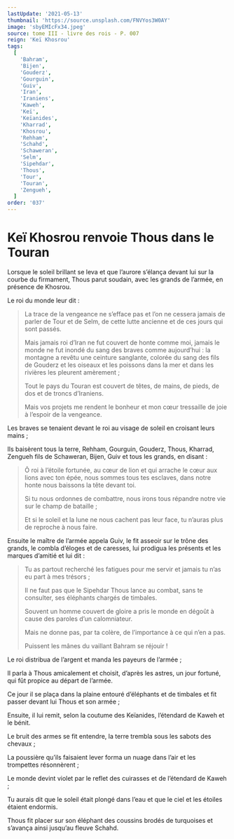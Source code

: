 ```yaml
---
lastUpdate: '2021-05-13'
thumbnail: 'https://source.unsplash.com/FNVYos3W0AY'
image: 'sbyEMIcFx34.jpeg'
source: tome III - livre des rois - P. 007
reign: 'Keï Khosrou'
tags:
  [
    'Bahram',
    'Bijen',
    'Gouderz',
    'Gourguin',
    'Guiv',
    'Iran',
    'Iraniens',
    'Kaweh',
    'Keï',
    'Keïanides',
    'Kharrad',
    'Khosrou',
    'Rehham',
    'Schahd',
    'Schaweran',
    'Selm',
    'Sipehdar',
    'Thous',
    'Tour',
    'Touran',
    'Zengueh',
  ]
order: '037'
---
```


# Keï Khosrou renvoie Thous dans le Touran

Lorsque le soleil brillant se leva et que l’aurore s’élança devant lui sur la courbe du firmament, Thous parut soudain, avec les grands de l’armée, en présence de Khosrou.

Le roi du monde leur dit :

> La trace de la vengeance ne s’efface pas et l’on ne cessera jamais de parler de Tour et de Selm, de cette lutte ancienne et de ces jours qui sont passés.
>
> Mais jamais roi d’Iran ne fut couvert de honte comme moi, jamais le monde ne fut inondé du sang des braves comme aujourd’hui : la montagne a revêtu une ceinture sanglante, colorée du sang des fils de Gouderz et les oiseaux et les poissons dans la mer et dans les rivières les pleurent amèrement ;
>
> Tout le pays du Touran est couvert de têtes, de mains, de pieds, de dos et de troncs d’Iraniens.
>
> Mais vos projets me rendent le bonheur et mon cœur tressaille de joie à l’espoir de la vengeance.

Les braves se tenaient devant le roi au visage de soleil en croisant leurs mains ;

Ils baisèrent tous la terre, Rehham, Gourguin, Gouderz, Thous, Kharrad, Zengueh fils de Schaweran, Bijen, Guiv et tous les grands, en disant :

> Ô roi à l’étoile fortunée, au cœur de lion et qui arrache le cœur aux lions avec ton épée, nous sommes tous tes esclaves, dans notre honte nous baissons la tête devant toi.
>
> Si tu nous ordonnes de combattre, nous irons tous répandre notre vie sur le champ de bataille ;
>
> Et si le soleil et la lune ne nous cachent pas leur face, tu n’auras plus de reproche à nous faire.

Ensuite le maître de l’armée appela Guiv, le fit asseoir sur le trône des grands, le combla d’éloges et de caresses, lui prodigua les présents et les marques d’amitié et lui dit :

> Tu as partout recherché les fatigues pour me servir et jamais tu n’as eu part à mes trésors ;
>
> Il ne faut pas que le Sipehdar Thous lance au combat, sans te consulter, ses éléphants chargés de timbales.
>
> Souvent un homme couvert de gloire a pris le monde en dégoût à cause des paroles d’un calomniateur.
>
> Mais ne donne pas, par ta colère, de l’importance à ce qui n’en a pas.
>
> Puissent les mânes du vaillant Bahram se réjouir !

Le roi distribua de l’argent et manda les payeurs de l’armée ;

Il parla à Thous amicalement et choisit, d’après les astres, un jour fortuné, qui fût propice au départ de l’armée.

Ce jour il se plaça dans la plaine entouré d’éléphants et de timbales et fit passer devant lui Thous et son armée ;

Ensuite, il lui remit, selon la coutume des Keïanides, l’étendard de Kaweh et le bénit.

Le bruit des armes se fit entendre, la terre trembla sous les sabots des chevaux ;

La poussière qu’ils faisaient lever forma un nuage dans l’air et les trompettes résonnèrent ;

Le monde devint violet par le reflet des cuirasses et de l’étendard de Kaweh ;

Tu aurais dit que le soleil était plongé dans l’eau et que le ciel et les étoiles étaient endormis.

Thous fit placer sur son éléphant des coussins brodés de turquoises et s’avança ainsi jusqu’au fleuve Schahd.
